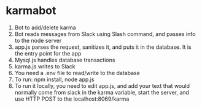 # karmabot
1. Bot to add/delete karma 
2. Bot reads messages from Slack using Slash command, and passes info to the node server
3. app.js parses the request, sanitizes it, and puts it in the database. It is the entry point for the app
4. Mysql.js handles database transactions
5. karma.js writes to Slack
6. You need a .env file to read/write to the database
7. To run: npm install, node app.js
8. To run it locally, you need to edit app.js, and add your text that would normally come from slack in the karma variable, start the server, and use HTTP POST to the localhost:8069/karma 
